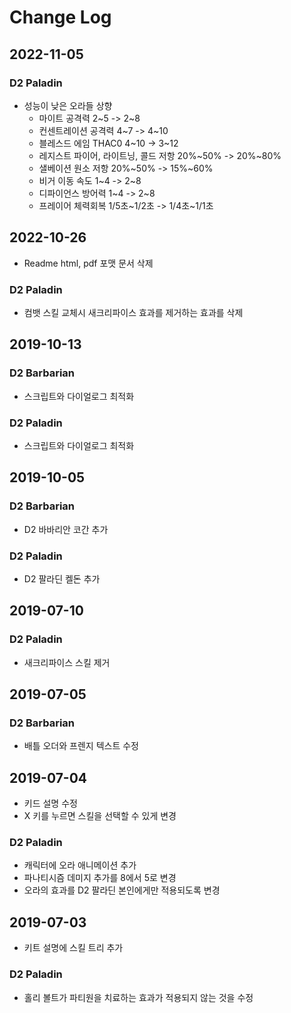# Change Log

## 2022-11-05

### D2 Paladin

- 성능이 낮은 오라들 상향
  - 마이트 공격력 2~5 -> 2~8
  - 컨센트레이션 공격력 4~7 -> 4~10
  - 블레스드 에임 THAC0 4~10 -> 3~12
  - 레지스트 파이어, 라이트닝, 콜드 저항 20%~50% -> 20%~80%
  - 샐베이션 원소 저항 20%~50% -> 15%~60%
  - 비거 이동 속도 1~4 -> 2~8
  - 디파이언스 방어력 1~4 -> 2~8
  - 프레이어 체력회복 1/5초~1/2초 -> 1/4초~1/1초

## 2022-10-26

- Readme html, pdf 포맷 문서 삭제

### D2 Paladin

- 컴뱃 스킬 교체시 새크리파이스 효과를 제거하는 효과를 삭제

## 2019-10-13

### D2 Barbarian

- 스크립트와 다이얼로그 최적화

### D2 Paladin

- 스크립트와 다이얼로그 최적화

## 2019-10-05

### D2 Barbarian

- D2 바바리안 코간 추가

### D2 Paladin

- D2 팔라딘 켈돈 추가

## 2019-07-10

### D2 Paladin

- 새크리파이스 스킬 제거

## 2019-07-05

### D2 Barbarian

- 배틀 오더와 프렌지 텍스트 수정

## 2019-07-04

- 키드 설명 수정
- X 키를 누르면 스킬을 선택할 수 있게 변경

### D2 Paladin

- 캐릭터에 오라 애니메이션 추가
- 파나티시즘 데미지 추가를 8에서 5로 변경
- 오라의 효과를 D2 팔라딘 본인에게만 적용되도록 변경

## 2019-07-03

- 키트 설명에 스킬 트리 추가

### D2 Paladin

- 홀리 볼트가 파티원을 치료하는 효과가 적용되지 않는 것을 수정